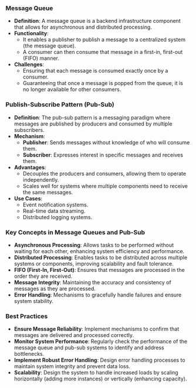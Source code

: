 ### Message Queue

- **Definition**: A message queue is a backend infrastructure component that allows for asynchronous and distributed processing.
- **Functionality**: 
  - It enables a publisher to publish a message to a centralized system (the message queue).
  - A consumer can then consume that message in a first-in, first-out (FIFO) manner.
- **Challenges**:
  - Ensuring that each message is consumed exactly once by a consumer.
  - Guaranteeing that once a message is popped from the queue, it is no longer available for other consumers.

### Publish-Subscribe Pattern (Pub-Sub)

- **Definition**: The pub-sub pattern is a messaging paradigm where messages are published by producers and consumed by multiple subscribers.
- **Mechanism**:
  - **Publisher**: Sends messages without knowledge of who will consume them.
  - **Subscriber**: Expresses interest in specific messages and receives them.
- **Advantages**:
  - Decouples the producers and consumers, allowing them to operate independently.
  - Scales well for systems where multiple components need to receive the same messages.
- **Use Cases**:
  - Event notification systems.
  - Real-time data streaming.
  - Distributed logging systems.

### Key Concepts in Message Queues and Pub-Sub

- **Asynchronous Processing**: Allows tasks to be performed without waiting for each other, enhancing system efficiency and performance.
- **Distributed Processing**: Enables tasks to be distributed across multiple systems or components, improving scalability and fault tolerance.
- **FIFO (First-In, First-Out)**: Ensures that messages are processed in the order they are received.
- **Message Integrity**: Maintaining the accuracy and consistency of messages as they are processed.
- **Error Handling**: Mechanisms to gracefully handle failures and ensure system stability.

### Best Practices

- **Ensure Message Reliability**: Implement mechanisms to confirm that messages are delivered and processed correctly.
- **Monitor System Performance**: Regularly check the performance of the message queue and pub-sub systems to identify and address bottlenecks.
- **Implement Robust Error Handling**: Design error handling processes to maintain system integrity and prevent data loss.
- **Scalability**: Design the system to handle increased loads by scaling horizontally (adding more instances) or vertically (enhancing capacity).
